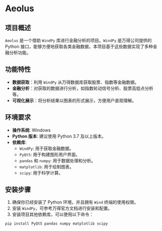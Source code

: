 # Aeolus

## 项目概述
`Aeolus` 是一个借助 `WindPy` 库进行金融分析的项目。`WindPy` 是万得公司提供的 Python 接口，能够方便地获取各类金融数据，本项目基于这些数据实现了多种金融分析功能。

## 功能特性
- **数据获取**：利用 `WindPy` 从万得数据库获取股票、指数等金融数据。
- **金融分析**：对获取的数据进行分析，如指数轮动信号分析、股票高低点分析等。
- **可视化展示**：将分析结果以图表的形式展示，方便用户直观理解。

## 环境要求
- **操作系统**: Windows
- **Python 版本**: 建议使用 Python 3.7 及以上版本。
- **依赖库**: 
  - `WindPy`: 用于获取金融数据。
  - `PyQt5`: 用于构建图形用户界面。
  - `pandas` 和 `numpy`: 用于数据处理和分析。
  - `matplotlib`: 用于绘制图表。
  - `scipy`: 用于科学计算。

## 安装步骤
1. 确保你已经安装了 Python 环境，并且拥有 `Wind` 终端的使用权限。
2. 安装 `WindPy`，可参考万得官方文档进行安装和配置。
3. 安装项目其他依赖库，可以使用以下命令：
```bash
pip install PyQt5 pandas numpy matplotlib scipy
```